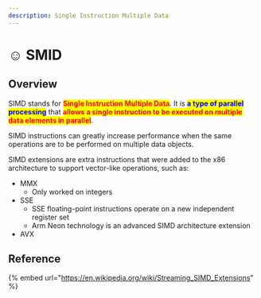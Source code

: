 ```yaml
---
description: Single Instruction Multiple Data
---
```


# ☺ SMID

## Overview

SIMD stands for <mark style="color:red;">**Single Instruction Multiple Data**</mark>. It is <mark style="color:blue;">**a type of parallel processing**</mark> that <mark style="color:red;">**allows a single instruction to be executed on multiple data elements in parallel**</mark>.

SIMD instructions can greatly increase performance when the same operations are to be performed on multiple data objects.

SIMD extensions are extra instructions that were added to the x86 architecture to support vector-like operations, such as:

* MMX
  * Only worked on integers
* SSE
  * SSE floating-point instructions operate on a new independent register set
  * Arm Neon technology is an advanced SIMD architecture extension
* AVX

## Reference

{% embed url="https://en.wikipedia.org/wiki/Streaming_SIMD_Extensions" %}

